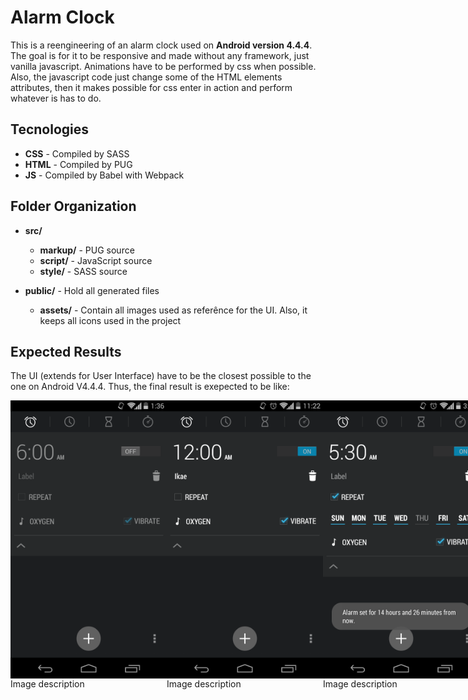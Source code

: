 # Alarm Clock
This is a reengineering of an alarm clock used on **Android version 4.4.4**.
The goal is for it to be responsive and made without any framework, just vanilla javascript.
Animations have to be performed by css when possible. Also, the javascript code just change some of the HTML elements attributes, then it makes possible for css enter in action and perform whatever is has to do.

## Tecnologies
* **CSS** - Compiled by SASS
* **HTML** - Compiled by PUG
* **JS** - Compiled by Babel with Webpack

## Folder Organization
* **src/**
    * **markup/** - PUG source
    * **script/** - JavaScript source
    * **style/** - SASS source

* **public/** - Hold all generated files
    * **assets/** - Contain all images used as referênce for the UI. Also, it keeps all icons used in the project

## Expected Results
The UI (extends for User Interface) have to be the closest possible to the one on Android V4.4.4.
Thus, the final result is exepected to be like:

<div id="images-container" style="display: flex; flex-direction: row; align-items: center; justify-content: space-between">
    <div id="image-container-1" style="display: flex; flex-direction: column; align-items: center; justify-content: space-between; width: 250px">
        <img src="/public/assets/Clock-reference.png" alt="Alarm OFF expended" width="250px" style="display: block">
        <div style="width: 250px"> Image description </div>
    </div>
    <div id="image-container-2" style="display: flex; flex-direction: column; align-items: center; justify-content: space-between; width: 250px">
        <img src="/public/assets/Clock-reference-2.png" alt="Alarm ON expended" width="250px" style="display: block">
        <div style="width: 250px"> Image description </div>
    </div>
    <div id="image-container-3" style="display: flex; flex-direction: column; align-items: center; justify-content: space-between; width: 250px">
        <img src="/public/assets/Clock-reference-3.png" alt="Alarm ON REPEAT expended" width="250px" style="display: block">
        <div style="width: 250px"> Image description </div>
    </div>
    <div id="image-container-4" style="display: flex; flex-direction: column; align-items: center; justify-content: space-between; width: 250px">
        <img src="/public/assets/clock-settings-hour.png" alt="Alarm Hour Setting" width="250px" style="display: block">
        <div style="width: 250px"> Image description </div>
    </div>
    <div id="image-container-5" style="display: flex; flex-direction: column; align-items: center; justify-content: space-between; width: 250px">
        <img src="/public/assets/clock-settings-minute.png" alt="Alarm Minute Setting" width="250px" style="display: block">
        <div style="width: 250px"> Image description </div>
    </div>
</div>